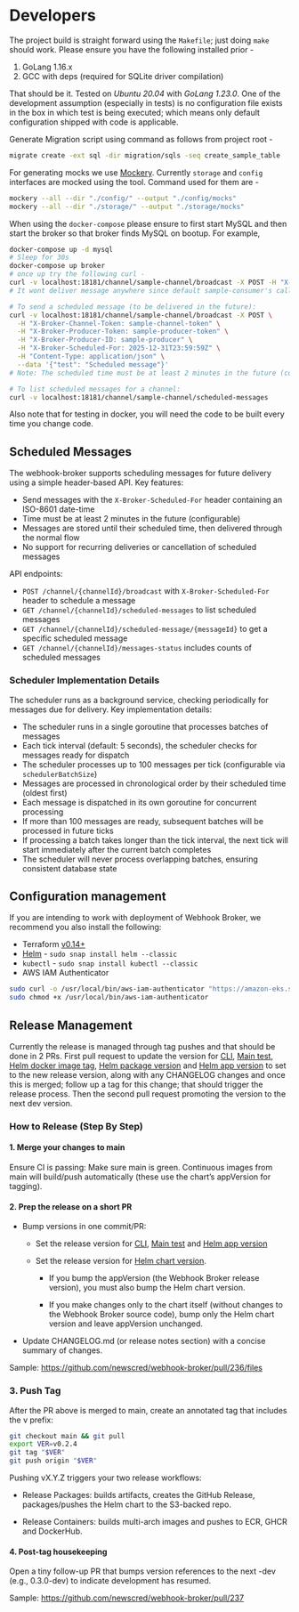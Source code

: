 # Developers

The project build is straight forward using the `Makefile`; just doing `make` should work. Please ensure you have the following installed prior -

1. GoLang 1.16.x
1. GCC with deps (required for SQLite driver compilation)

That should be it. Tested on _Ubuntu 20.04_ with _GoLang 1.23.0_. One of the development assumption (especially in tests) is no configuration file exists in the box in which test is being executed; which means only default configuration shipped with code is applicable.

Generate Migration script using command as follows from project root -

```bash
migrate create -ext sql -dir migration/sqls -seq create_sample_table
```

For generating mocks we use [Mockery](https://github.com/vektra/mockery). Currently `storage` and `config` interfaces are mocked using the tool. Command used for them are -

```bash
mockery --all --dir "./config/" --output "./config/mocks"
mockery --all --dir "./storage/" --output "./storage/mocks"
```

When using the `docker-compose` please ensure to first start MySQL and then start the broker so that broker finds MySQL on bootup. For example,

```bash
docker-compose up -d mysql
# Sleep for 30s
docker-compose up broker
# once up try the following curl -
curl -v localhost:18181/channel/sample-channel/broadcast -X POST -H "X-Broker-Channel-Token: sample-channel-token" -H "X-Broker-Producer-Token: sample-producer-token" -H "X-Broker-Producer-ID: sample-producer" -H "Content-Type: application/json" --data '{"test": "Hello World!"}'
# It wont deliver message anywhere since default sample-consumer's callback URL is invalid

# To send a scheduled message (to be delivered in the future):
curl -v localhost:18181/channel/sample-channel/broadcast -X POST \
  -H "X-Broker-Channel-Token: sample-channel-token" \
  -H "X-Broker-Producer-Token: sample-producer-token" \
  -H "X-Broker-Producer-ID: sample-producer" \
  -H "X-Broker-Scheduled-For: 2025-12-31T23:59:59Z" \
  -H "Content-Type: application/json" \
  --data '{"test": "Scheduled message"}'
# Note: The scheduled time must be at least 2 minutes in the future (configurable)

# To list scheduled messages for a channel:
curl -v localhost:18181/channel/sample-channel/scheduled-messages
```

Also note that for testing in docker, you will need the code to be built every time you change code.

## Scheduled Messages

The webhook-broker supports scheduling messages for future delivery using a simple header-based API. Key features:

- Send messages with the `X-Broker-Scheduled-For` header containing an ISO-8601 date-time
- Time must be at least 2 minutes in the future (configurable)
- Messages are stored until their scheduled time, then delivered through the normal flow
- No support for recurring deliveries or cancellation of scheduled messages

API endpoints:
- `POST /channel/{channelId}/broadcast` with `X-Broker-Scheduled-For` header to schedule a message
- `GET /channel/{channelId}/scheduled-messages` to list scheduled messages
- `GET /channel/{channelId}/scheduled-message/{messageId}` to get a specific scheduled message
- `GET /channel/{channelId}/messages-status` includes counts of scheduled messages

### Scheduler Implementation Details

The scheduler runs as a background service, checking periodically for messages due for delivery. Key implementation details:

- The scheduler runs in a single goroutine that processes batches of messages
- Each tick interval (default: 5 seconds), the scheduler checks for messages ready for dispatch
- The scheduler processes up to 100 messages per tick (configurable via `schedulerBatchSize`)
- Messages are processed in chronological order by their scheduled time (oldest first)
- Each message is dispatched in its own goroutine for concurrent processing
- If more than 100 messages are ready, subsequent batches will be processed in future ticks
- If processing a batch takes longer than the tick interval, the next tick will start immediately after the current batch completes
- The scheduler will never process overlapping batches, ensuring consistent database state

## Configuration management

If you are intending to work with deployment of Webhook Broker, we recommend you also install the following:

- Terraform [v0.14+](https://www.terraform.io/downloads.html)
- [Helm](https://helm.sh/) - `sudo snap install helm --classic`
- `kubectl` - `sudo snap install kubectl --classic`
- AWS IAM Authenticator

```bash
sudo curl -o /usr/local/bin/aws-iam-authenticator "https://amazon-eks.s3.us-west-2.amazonaws.com/1.18.9/2020-11-02/bin/linux/amd64/aws-iam-authenticator"
sudo chmod +x /usr/local/bin/aws-iam-authenticator
```

## Release Management

Currently the release is managed through tag pushes and that should be done in 2 PRs. First pull request to update the version for [CLI](https://github.com/newscred/webhook-broker/blob/main/config/config.go#L37), [Main test](https://github.com/newscred/webhook-broker/blob/ef0364661e6fb443fccc6307c04ec9aa52071be2/main_test.go#L41), [Helm docker image tag](https://github.com/newscred/webhook-broker/blob/ef0364661e6fb443fccc6307c04ec9aa52071be2/deploy-pkg/webhook-broker-chart/values.yaml#L11), [Helm package version](https://github.com/newscred/webhook-broker/blob/main/deploy-pkg/webhook-broker-chart/Chart.yaml#L18) and [Helm app version](https://github.com/newscred/webhook-broker/blob/main/deploy-pkg/webhook-broker-chart/Chart.yaml#L23) to set to the new release version, along with any CHANGELOG changes and once this is merged; follow up a tag for this change; that should trigger the release process. Then the second pull request promoting the version to the next dev version.

### How to Release (Step By Step)

#### 1. Merge your changes to main
Ensure CI is passing: Make sure main is green. Continuous images from main will build/push automatically (these use the chart’s appVersion for tagging).

#### 2. Prep the release on a short PR

- Bump versions in one commit/PR:

  - Set the release version for [CLI](https://github.com/newscred/webhook-broker/blob/main/config/config.go#L37), [Main test](https://github.com/newscred/webhook-broker/blob/ef0364661e6fb443fccc6307c04ec9aa52071be2/main_test.go#L41) and [Helm app version](https://github.com/newscred/webhook-broker/blob/main/deploy-pkg/webhook-broker-chart/Chart.yaml#L23)

  - Set the release version for [Helm chart version](https://github.com/newscred/webhook-broker/blob/main/deploy-pkg/webhook-broker-chart/Chart.yaml#L18).

    - If you bump the appVersion (the Webhook Broker release version), you must also bump the Helm chart version.

    - If you make changes only to the chart itself (without changes to the Webhook Broker source code), bump only the Helm chart version and leave appVersion unchanged.

- Update CHANGELOG.md (or release notes section) with a concise summary of changes.

Sample: https://github.com/newscred/webhook-broker/pull/236/files

### 3. Push Tag

After the PR above is merged to main, create an annotated tag that includes the v prefix:

```bash
git checkout main && git pull
export VER=v0.2.4
git tag "$VER"
git push origin "$VER"
```

Pushing vX.Y.Z triggers your two release workflows:

- Release Packages: builds artifacts, creates the GitHub Release, packages/pushes the Helm chart to the S3-backed repo.

- Release Containers: builds multi-arch images and pushes to ECR, GHCR and DockerHub.

#### 4. Post-tag housekeeping

Open a tiny follow-up PR that bumps version references to the next -dev (e.g., 0.3.0-dev) to indicate development has resumed.

Sample: https://github.com/newscred/webhook-broker/pull/237
